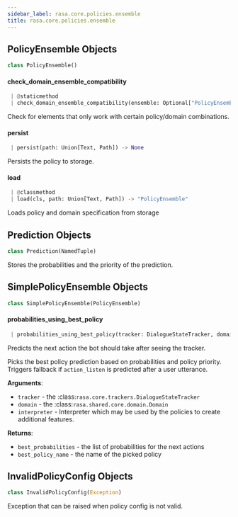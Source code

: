 ```yaml
---
sidebar_label: rasa.core.policies.ensemble
title: rasa.core.policies.ensemble
---
```


## PolicyEnsemble Objects

```python
class PolicyEnsemble()
```

#### check\_domain\_ensemble\_compatibility

```python
 | @staticmethod
 | check_domain_ensemble_compatibility(ensemble: Optional["PolicyEnsemble"], domain: Optional[Domain]) -> None
```

Check for elements that only work with certain policy/domain combinations.

#### persist

```python
 | persist(path: Union[Text, Path]) -> None
```

Persists the policy to storage.

#### load

```python
 | @classmethod
 | load(cls, path: Union[Text, Path]) -> "PolicyEnsemble"
```

Loads policy and domain specification from storage

## Prediction Objects

```python
class Prediction(NamedTuple)
```

Stores the probabilities and the priority of the prediction.

## SimplePolicyEnsemble Objects

```python
class SimplePolicyEnsemble(PolicyEnsemble)
```

#### probabilities\_using\_best\_policy

```python
 | probabilities_using_best_policy(tracker: DialogueStateTracker, domain: Domain, interpreter: NaturalLanguageInterpreter, **kwargs: Any, ,) -> Tuple[List[float], Optional[Text]]
```

Predicts the next action the bot should take after seeing the tracker.

Picks the best policy prediction based on probabilities and policy priority.
Triggers fallback if `action_listen` is predicted after a user utterance.

**Arguments**:

- `tracker` - the :class:`rasa.core.trackers.DialogueStateTracker`
- `domain` - the :class:`rasa.shared.core.domain.Domain`
- `interpreter` - Interpreter which may be used by the policies to create
  additional features.
  

**Returns**:

- `best_probabilities` - the list of probabilities for the next actions
- `best_policy_name` - the name of the picked policy

## InvalidPolicyConfig Objects

```python
class InvalidPolicyConfig(Exception)
```

Exception that can be raised when policy config is not valid.

